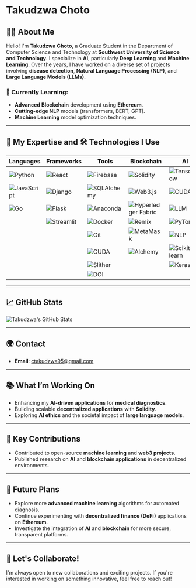 # Takudzwa Choto

## 👨‍💻 About Me
Hello! I'm **Takudzwa Choto**, a Graduate Student in the Department of Computer Science and Technology at **Southwest University of Science and Technology**. I specialize in **AI**, particularly **Deep Learning** and **Machine Learning**. Over the years, I have worked on a diverse set of projects involving **disease detection**, **Natural Language Processing (NLP)**, and **Large Language Models (LLMs)**.

### 🌱 Currently Learning:
- **Advanced Blockchain** development using **Ethereum**.
- **Cutting-edge NLP** models (transformers, BERT, GPT).
- **Machine Learning** model optimization techniques.

---
## 💼 My Expertise and 🛠️ Technologies I Use
| **Languages**           | **Frameworks**            | **Tools**               | **Blockchain**        | **AI**               | **Systems**           | **Social**           |
|-------------------------|---------------------------|-------------------------|-----------------------|----------------------|-----------------------|----------------------|
| ![Python](https://img.shields.io/badge/-Python-3776AB?logo=python&logoColor=fff) | ![React](https://img.shields.io/badge/React-61DAFB?logo=react&logoColor=fff) | ![Firebase](https://img.shields.io/badge/Firebase-FFCA28?logo=firebase&logoColor=fff) | ![Solidity](https://img.shields.io/badge/-Solidity-363636?logo=solidity&logoColor=fff) | ![TensorFlow](https://img.shields.io/badge/TensorFlow-FF6F00?logo=tensorflow&logoColor=fff) | ![Ubuntu](https://img.shields.io/badge/Ubuntu-E95420?logo=ubuntu&logoColor=fff) | ![StackOverflow](https://img.shields.io/badge/StackOverflow-FE7A16?logo=stack-overflow&logoColor=fff) |
| ![JavaScript](https://img.shields.io/badge/-JavaScript-FFD700?logo=javascript&logoColor=fff) | ![Django](https://img.shields.io/badge/Django-092E20?logo=django&logoColor=fff) | ![SQLAlchemy](https://img.shields.io/badge/-SQLAlchemy-5d6d7e?logo=python&logoColor=fff) | ![Web3.js](https://img.shields.io/badge/Web3.js-000000?logo=web3.js&logoColor=fff) | ![CUDA](https://img.shields.io/badge/CUDA-76B900?logo=nvidia&logoColor=fff) | ![Linux](https://img.shields.io/badge/Linux-FCC624?logo=linux&logoColor=fff) | ![Udemy](https://img.shields.io/badge/Udemy-A435F0?logo=udemy&logoColor=fff) |
| ![Go](https://img.shields.io/badge/Go-00ADD8?logo=go&logoColor=fff) | ![Flask](https://img.shields.io/badge/Flask-000000?logo=flask&logoColor=fff) | ![Anaconda](https://img.shields.io/badge/Anaconda-44A833?logo=anaconda&logoColor=fff) | ![Hyperledger Fabric](https://img.shields.io/badge/Hyperledger_Fabric-2F4F4F?logo=hyperledger&logoColor=fff) | ![LLM](https://img.shields.io/badge/LLM-000000?logo=openai&logoColor=fff) | ![Windows](https://img.shields.io/badge/Windows-0078D6?logo=windows&logoColor=fff) |                      |
|                         | ![Streamlit](https://img.shields.io/badge/Streamlit-FF4B4B?logo=streamlit&logoColor=fff) | ![Docker](https://img.shields.io/badge/Docker-2496ED?logo=docker&logoColor=fff) | ![Remix](https://img.shields.io/badge/Remix-000000?logo=remix&logoColor=fff) | ![PyTorch](https://img.shields.io/badge/PyTorch-EE4C2C?logo=pytorch&logoColor=fff) |                       |                      |
|                         |                           | ![Git](https://img.shields.io/badge/Git-F05032?logo=git&logoColor=fff) | ![MetaMask](https://img.shields.io/badge/MetaMask-F6851D?logo=metamask&logoColor=fff) | ![NLP](https://img.shields.io/badge/NLP-4A90E2?logo=nltk&logoColor=fff) |                       |                      |
|                         |                           | ![CUDA](https://img.shields.io/badge/CUDA-76B900?logo=nvidia&logoColor=fff) | ![Alchemy](https://img.shields.io/badge/Alchemy-8A3F95?logo=alchemy&logoColor=fff) | ![Scikit-learn](https://img.shields.io/badge/Scikit-learn-4B8BBE?logo=scikit-learn&logoColor=fff) |                       |                      |
|                         |                           | ![Slither](https://img.shields.io/badge/Slither-78B9F2?logo=slither&logoColor=fff) |                       | ![Keras](https://img.shields.io/badge/Keras-FF3C00?logo=keras&logoColor=fff) |                       |                      |
|                         |                           | ![DOI](https://img.shields.io/badge/DOI-FF6F00?logo=doi&logoColor=fff) |                       |                      |                       |                      |


---

## 📈 **GitHub Stats**  
![Takudzwa's GitHub Stats](https://github-readme-stats.vercel.app/api?username=TakudzwaChoto&show_icons=true&theme=radical)

---

## 🌍 **Contact**
- **Email**: [ctakudzwa95@gmail.com](mailto:ctakudzwa95@gmail.com)
---

## 📚 **What I’m Working On**
- Enhancing my **AI-driven applications** for **medical diagnostics**.
- Building scalable **decentralized applications** with **Solidity**.
- Exploring **AI ethics** and the societal impact of **large language models**.

---

## 🌟 **Key Contributions**
- Contributed to open-source **machine learning** and **web3 projects**.
- Published research on **AI** and **blockchain applications** in decentralized environments.

---

## 🔧 **Future Plans**
- Explore more **advanced machine learning** algorithms for automated diagnosis.
- Continue experimenting with **decentralized finance (DeFi)** applications on **Ethereum**.
- Investigate the integration of **AI** and **blockchain** for more secure, transparent platforms.

---

## 🚀 **Let's Collaborate!**
I'm always open to new collaborations and exciting projects. If you're interested in working on something innovative, feel free to reach out!
